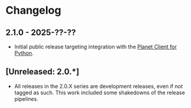 # Changelog

## 2.1.0 - 2025-??-??
- Initial public release targeting integration with the
  [Planet Client for Python](https://github.com/planetlabs/planet-client-python).

## [Unreleased: 2.0.*]
- All releases in the 2.0.X series are development releases, even if not
  tagged as such. This work included some shakedowns of the release pipelines.
